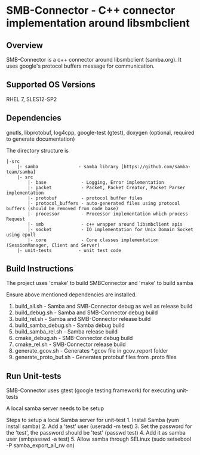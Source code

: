 
SMB-Connector - C++ connector implementation around libsmbclient
=============================================

Overview
---------

SMB-Connector is a c++ connector around libsmbclient (samba.org).
It uses google's protocol buffers message for communication.

Supported OS Versions
----------------------
RHEL 7, SLES12-SP2


Dependencies
---------------------
gnutls, libprotobuf, log4cpp, google-test (gtest), doxygen (optional, required to generate documentation)

The directory structure is
```
|-src
    |- samba               - samba library [https://github.com/samba-team/samba]
    |- src
        |- base             - Logging, Error implementation
        |- packet           - Packet, Packet Creator, Packet Parser implementation
        |- protobuf         - protocol buffer files
        |- protocol_buffers - auto-generated files using protocol buffers (should be removed from code base)
        |- processor        - Processor implementation which process Request
        |- smb              - c++ wrapper around libsmbclient apis
        |- socket           - IO implementation for Unix Domain Socket using epoll
        |- core             - Core classes implementation (SessionManager, Client and Server)
    |- unit-tests          - unit test code
```


Build Instructions
--------------------

The project uses 'cmake' to build SMBConnector and 'make' to build samba

Ensure above mentioned dependencies are installed.

1. build_all.sh             - Samba and SMB-Connector debug as well as release build
2. build_debug.sh           - Samba and SMB-Connector debug build
3. build_rel.sh             - Samba and SMB-Connector release build
4. build_samba_debug.sh     - Samba debug build
5. build_samba_rel.sh       - Samba release build
6. cmake_debug.sh           - SMB-Connector debug build
7. cmake_rel.sh             - SMB-Connector release build
8. generate_gcov.sh         - Generates *.gcov file in gcov_report folder
9. generate_proto_buf.sh    - Generates protobuf files from .proto files


Run Unit-tests
---------------------

SMB-Connector uses gtest (google testing framework) for executing unit-tests

A local samba server needs to be setup

Steps to setup a local Samba server for unit-test
    1. Install Samba (yum install samba)
    2. Add a 'test' user (useradd -m test)
    3. Set the password for the 'test', the password should be 'test' (passwd test)
    4. Add it as samba user (smbpasswd -a test)
    5. Allow samba through SELinux (sudo setsebool -P samba_export_all_rw on)
